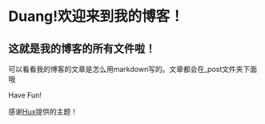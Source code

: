 # Duang!欢迎来到我的博客！

## 这就是我的博客的所有文件啦！

可以看看我的博客的文章是怎么用markdown写的。文章都会在\_post文件夹下面哦

Have Fun!

感谢[Hux](https://huangxuan.me)提供的主题！
